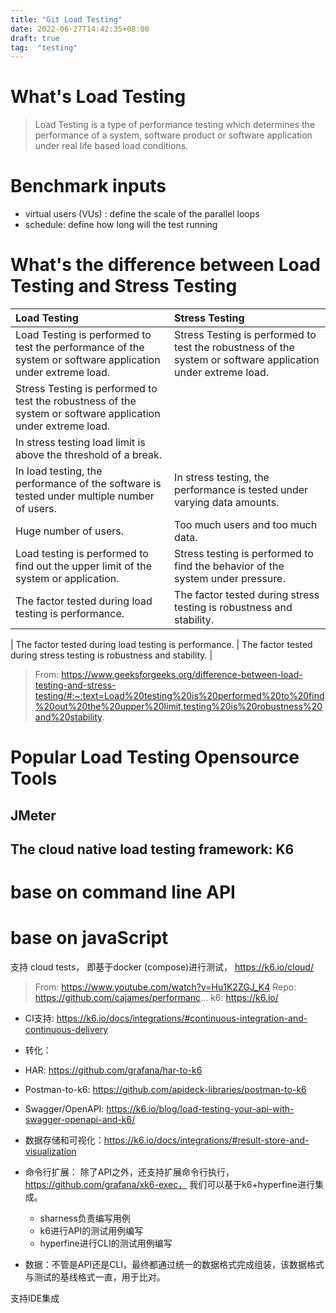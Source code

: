 ```yaml
---
title: "Git Load Testing"
date: 2022-06-27T14:42:35+08:00
draft: true
tag:  "testing"
---
```



# What's Load Testing


> Load Testing is a type of performance testing which determines the performance of a system, software product or software application under real life based load conditions.

# Benchmark inputs

* virtual users (VUs) : define the scale of the parallel loops
* schedule: define how long will the test running 


# What's the difference between Load Testing and Stress Testing

| Load Testing  | Stress Testing  |
|:--|:--|
|Load Testing is performed to test the performance of the system or software application under extreme load.	   |Stress Testing is performed to test the robustness of the system or software application under extreme load.|
| Stress Testing is performed to test the robustness of the system or software application under extreme load.
  | In stress testing load limit is above the threshold of a break.|
|In load testing, the performance of the software is tested under multiple number of users.	   |In stress testing, the performance is tested under varying data amounts. |
|Huge number of users.	   | Too much users and too much data. |
|Load testing is performed to find out the upper limit of the system or application.	   | Stress testing is performed to find the behavior of the system under pressure. |
| The factor tested during load testing is performance.	  | The factor tested during stress testing is robustness and stability.  |

| The factor tested during load testing is performance.	  | The factor tested during stress testing is robustness and stability.  |

> From: https://www.geeksforgeeks.org/difference-between-load-testing-and-stress-testing/#:~:text=Load%20testing%20is%20performed%20to%20find%20out%20the%20upper%20limit,testing%20is%20robustness%20and%20stability.


# Popular Load Testing Opensource Tools


## JMeter



## The cloud native load testing framework:  K6

# base on command line API
# base on javaScript

支持 cloud tests， 即基于docker (compose)进行测试， https://k6.io/cloud/

> From: https://www.youtube.com/watch?v=Hu1K2ZGJ_K4
> Repo: https://github.com/cajames/performanc...
> k6: https://k6.io/


* CI支持: https://k6.io/docs/integrations/#continuous-integration-and-continuous-delivery

* 转化：

* HAR: https://github.com/grafana/har-to-k6
* Postman-to-k6: https://github.com/apideck-libraries/postman-to-k6
* Swagger/OpenAPI: https://k6.io/blog/load-testing-your-api-with-swagger-openapi-and-k6/

* 数据存储和可视化：https://k6.io/docs/integrations/#result-store-and-visualization

* 命令行扩展：
除了API之外，还支持扩展命令行执行，https://github.com/grafana/xk6-exec， 我们可以基于k6+hyperfine进行集成。

	* sharness负责编写用例
    * k6进行API的测试用例编写
	* hyperfine进行CLI的测试用例编写
	
* 数据：不管是API还是CLI，最终都通过统一的数据格式完成组装，该数据格式与测试的基线格式一直，用于比对。



支持IDE集成

#
